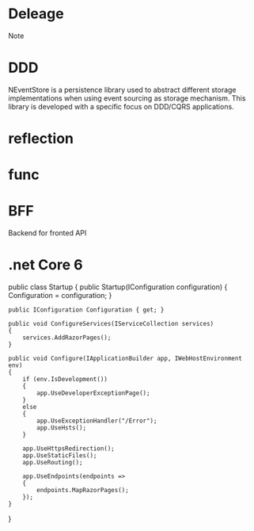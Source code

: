 # Deleage
Note
# DDD
NEventStore is a persistence library used to abstract different storage implementations when using event sourcing as storage mechanism. This library is developed with a specific focus on DDD/CQRS applications.
# reflection
# func
# BFF
  Backend for fronted API
# .net Core 6

public class Startup
{
    public Startup(IConfiguration configuration)
    {
        Configuration = configuration;
    }

    public IConfiguration Configuration { get; }

    public void ConfigureServices(IServiceCollection services)
    {
        services.AddRazorPages();
    }

    public void Configure(IApplicationBuilder app, IWebHostEnvironment env)
    {
        if (env.IsDevelopment())
        {
            app.UseDeveloperExceptionPage();
        }
        else
        {
            app.UseExceptionHandler("/Error");
            app.UseHsts();
        }

        app.UseHttpsRedirection();
        app.UseStaticFiles();
        app.UseRouting();

        app.UseEndpoints(endpoints =>
        {
            endpoints.MapRazorPages();
        });
    }
}
